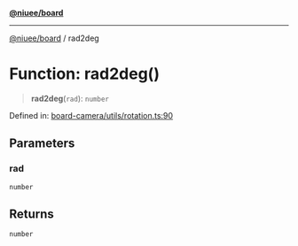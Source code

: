 [**@niuee/board**](../README.md)

***

[@niuee/board](../globals.md) / rad2deg

# Function: rad2deg()

> **rad2deg**(`rad`): `number`

Defined in: [board-camera/utils/rotation.ts:90](https://github.com/niuee/board/blob/a0a1179721d4f4b943b6a9bc156753ac9737e502/src/board-camera/utils/rotation.ts#L90)

## Parameters

### rad

`number`

## Returns

`number`
